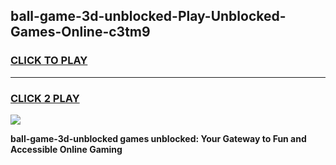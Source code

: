 
## ball-game-3d-unblocked-Play-Unblocked-Games-Online-c3tm9
<h3>
<a href="https://premium76.site?title=ball-game-3d-unblocked&ref=24A">CLICK TO PLAY</a></h3>
<hr>

<h3>
<a href="https://premium76.site?title=ball-game-3d-unblocked&ref=24A">CLICK 2 PLAY</a>
  
</h3>

<a href="https://premium76.site?title=ball-game-3d-unblocked&ref=24A"><img src="https://clearcache.store/games.png"></a>


**ball-game-3d-unblocked games unblocked: Your Gateway to Fun and Accessible Online Gaming**
